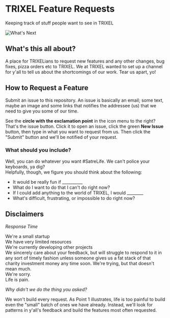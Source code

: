# TRIXEL Feature Requests
Keeping track of stuff people want to see in TRIXEL

![What's Next](http://i.imgur.com/qdAV1wR.png?2)

## What's this all about?
A place for TRIXELians to request new features and any other changes, bug fixes, pizza orders etc to TRIXEL. 
We at TRIXEL wanted to set up a channel for y'all to tell us about the shortcomings of our work. Tear us apart, yo!

## How to Request a Feature
Submit an issue to this repository. An issue is basically an email; some text, maybe an image and some links that notifies the addressee (us) that we need to give you some of our time. 

See the **circle with the exclamation point** in the icon menu to the right? That's the issue button. Click it to open an issue, click the green **New Issue** button, then type in what you want to request from us. Then click the "Submit" button and we'll be notified of your request. 

### What should you include?
Well, you can do whatever you want #SatreLife. We can't police your keyboards, ya dig? </br>
Helpfully, though, we figure you should think about the following: </br>
- It would be really fun if __________ </br>
- What do I want to do that I can't do right now? </br>
- If I could add anything to the world of TRIXEL, I would ________ </br>
- What's difficult, frustrating, or impossible to do right now?  </br>


## Disclaimers
_Response Time_

We're a small startup </br>
We have very limited resources </br>
We're currently developing other projects </br>
We sincerely care about your feedback, but will struggle to respond to it in any sort of timely fashion unless someone gives us a fat stack of that charity investment money any time soon. We're trying, but that doesn't mean much. </br>
We're sorry. </br>
Life is pain.


_Why didn't we do the thing you asked?_

We won't build every request. As Point 1 illustrates, life is too painful to build even the "small" batch of ones we have already. Instead, we'll look for patterns in y'all's feedback and build the features most often requested. 


